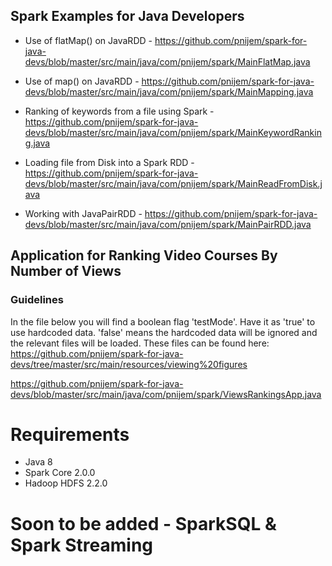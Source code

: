 

## Spark Examples for Java Developers

  * Use of flatMap() on JavaRDD - https://github.com/pnijem/spark-for-java-devs/blob/master/src/main/java/com/pnijem/spark/MainFlatMap.java
  
  * Use of map() on JavaRDD - https://github.com/pnijem/spark-for-java-devs/blob/master/src/main/java/com/pnijem/spark/MainMapping.java
  
  * Ranking of keywords from a file using Spark - https://github.com/pnijem/spark-for-java-devs/blob/master/src/main/java/com/pnijem/spark/MainKeywordRanking.java
  
  * Loading file from Disk into a Spark RDD - https://github.com/pnijem/spark-for-java-devs/blob/master/src/main/java/com/pnijem/spark/MainReadFromDisk.java
  
  * Working with JavaPairRDD - https://github.com/pnijem/spark-for-java-devs/blob/master/src/main/java/com/pnijem/spark/MainPairRDD.java

## Application for Ranking Video Courses By Number of Views

### Guidelines

In the file below you will find a boolean flag 'testMode'. Have it as 'true' to use hardcoded data. 'false' means the 
hardcoded data will be ignored and the relevant files will be loaded. These files can be found here: https://github.com/pnijem/spark-for-java-devs/tree/master/src/main/resources/viewing%20figures

https://github.com/pnijem/spark-for-java-devs/blob/master/src/main/java/com/pnijem/spark/ViewsRankingsApp.java


# Requirements
* Java 8
* Spark Core 2.0.0
* Hadoop HDFS 2.2.0


# Soon to be added - SparkSQL & Spark Streaming



